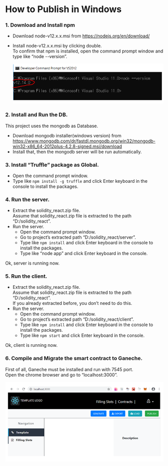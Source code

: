 # How to Publish in Windows 

### 1.	Download and Install npm

  -	Download node-v12.x.x.msi from https://nodejs.org/en/download/  
  -	Install node-v12.x.x.msi by clicking double.  
     To confirm that npm is installed, open the command prompt window and type like “node --version”.  
 
     ![](./readme/node_check.PNG)

### 2.	Install and Run the DB.

  This project uses the mongodb as Database. 
  -	Download mongodb installer(windows version) from https://www.mongodb.com/dr/fastdl.mongodb.org/win32/mongodb-win32-x86_64-2012plus-4.2.8-signed.msi/download  
  -	Install that, then the mongodb server will be run automatically.  

### 3.	Install “Truffle” package as Global.

  -	Open the command prompt window.  
  -	Type like `npm install -g truffle` and click Enter keyboard in the console to install the packages.  

### 4.	Run the server.

  -	Extract the solidity_react.zip file.  
    Assume that solidity_react.zip file is extracted to the path “D:/solidity_react”.  
  -	Run the server.  
    -	Open the command prompt window.  
    -	Go to project’s extracted path “D:/solidity_react/server”.  
    -	Type like `npm install` and click Enter keyboard in the console to install the packages.  
    -	Type like “node app” and click Enter keyboard in the console.  

  Ok, server is running now.  

### 5.	Run the client.

  -	Extract the solidity_react.zip file.  
    Assume that solidity_react.zip file is extracted to the path “D:/solidity_react”.  
    If you already extracted before, you don’t need to do this.  
  -	Run the server.  
    -	Open the command prompt window.  
    -	Go to project’s extracted path “D:/solidity_react/client”.  
    -	Type like `npm install` and click Enter keyboard in the console to install the packages.  
    -	Type like `npm start` and click Enter keyboard in the console.  

  Ok, client is running now.  

### 6.	Compile and Migrate the smart contract to Ganeche.

  First of all, Ganeche must be installed and run with 7545 port.  
  Open the chrome browser and go to “localhost:3000”. 

  ![](./readme/tpl.PNG) 